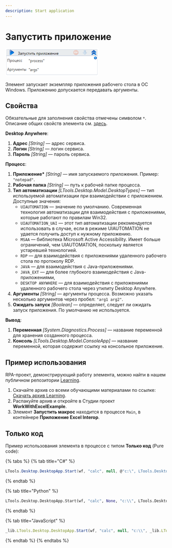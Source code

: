```yaml
---
description: Start application
---
```


# Запустить приложение

![](<../../../.gitbook/assets/image (42).png>)

Элемент запускает экземпляр приложения рабочего стола в ОС Windows. Приложению допускается передавать аргументы.


## Свойства
Обязательные для заполнения свойства отмечены символом `*`. Описание общих свойств элемента см. [здесь](https://docs.primo-rpa.ru/primo-rpa/primo-studio/process/elements#svoistva-elementa).

**Desktop Anywhere**:

1. **Адрес** *[String]* — адрес сервиса.
1. **Логин** *[String]* — логин сервиса.
1. **Пароль** *[String]* — пароль сервиса.

**Процесс**:

1. **Приложение\*** *[String]* — имя запускаемого приложения. Пример: `"notepad"`.
1. **Рабочая папка** *[String]* — путь к рабочей папке процесса.
1. **Тип автоматизации** *[LTools.Desktop.Model.DesktopTypes]* — тип используемой автоматизации при взаимодействии с приложением. Доступные значения:
   * `UIAUTOMATION` — значение по умолчанию. Современная технология автоматизации для взаимодействия с приложениями, которые работают по правилам Win32.
   * `UIAUTOMATION_UAI` — этот тип автоматизации рекомендуется использовать в случае, если в режиме UIAUTOMATION не удается получить доступ к нужному приложению.
   * `MSAA` — библиотека Microsoft Active Accessibility. Имеет больше ограничений, чем UIAUTOMATION, поскольку является устаревшей технологией. 
   * `RDP` — для взаимодействия с приложениями удаленного рабочего стола по протоколу RDP.
   * `JAVA` — для взаимодействия с Java-приложениями.
   * `JAVA_EXT` — для более глубокого взаимодействия с Java-приложениями, 
   * `DESKTOP ANYWHERE` — для взаимодействия с приложениями удаленного рабочего стола через утилиту Desktop Anywhere.
1. **Аргументы** *[String]* — аргументы процесса. Возможно указать несколько аргументов через пробел: `"arg1 arg2"`.
1. **Ожидать запуск** *[Boolean]* — определяет, следует ли ожидать запуск приложения. По умолчанию не используется.


**Вывод**:

1. **Переменная** *[System.Diagnostics.Process]* — название переменной для хранения созданного процесса.
1. **Консоль** *[LTools.Desktop.Model.ConsoleApp]* — название переменной, которая содержит ссылку на консольное приложение.


## Пример использования

RPA-проект, демонстрирующий работу элемента, можно найти в нашем публичном репозитории [Learning](https://github.com/PrimoRPA/Learning).

1. Скачайте архив со всеми обучающими материалами по ссылке: [Скачать архив Learning](https://github.com/PrimoRPA/Learning/archive/refs/heads/master.zip).
2. Распакуйте архив и откройте в Студии проект **WorkWithExcelExample**.
3. Элемент **Запустить макрос** находится в процессе `Main`, в контейнере **Приложение Excel Interop**.


## Только код

Пример использования элемента в процессе с типом **Только код** (Pure code):

{% tabs %}
{% tab title="C#" %}
```csharp
LTools.Desktop.DesktopApp.Start(wf, "calc", null, @"c:\", LTools.Desktop.Model.DesktopTypes.UIAUTOMATION, true);
```
{% endtab %}

{% tab title="Python" %}
```python
LTools.Desktop.DesktopApp.Start(wf, "calc", None, "c:\\", LTools.Desktop.Model.DesktopTypes.UIAUTOMATION, True)
```
{% endtab %}

{% tab title="JavaScript" %}
```javascript
_lib.LTools.Desktop.DesktopApp.Start(wf, "calc", null, "c:\\", _lib.LTools.Desktop.Model.DesktopTypes.UIAUTOMATION, true);
```
{% endtab %}
{% endtabs %}
